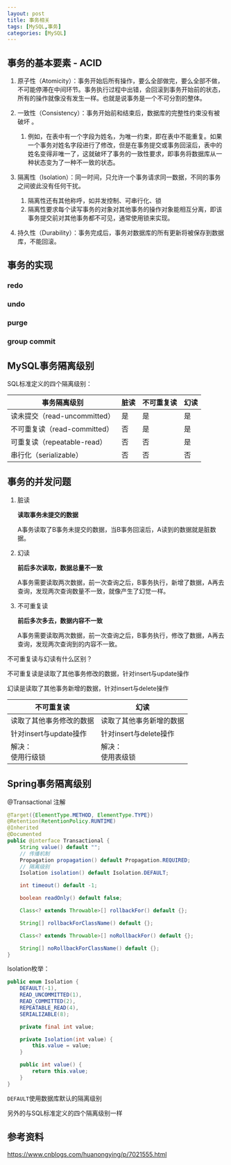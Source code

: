 ```yaml
---
layout: post
title: 事务相关
tags: [MySQL,事务]
categories: [MySQL]
---
```


## 事务的基本要素 - ACID

1. 原子性（Atomicity）：事务开始后所有操作，要么全部做完，要么全部不做，不可能停滞在中间环节。事务执行过程中出错，会回滚到事务开始前的状态，所有的操作就像没有发生一样。也就是说事务是一个不可分割的整体。

2. 一致性（Consistency）：事务开始前和结束后，数据库的完整性约束没有被破坏 。
   1. 例如，在表中有一个字段为姓名，为唯一约束，即在表中不能重复。如果一个事务对姓名字段进行了修改，但是在事务提交或事务回滚后，表中的姓名变得非唯一了，这就破坏了事务的一致性要求，即事务将数据库从一种状态变为了一种不一致的状态。

3. 隔离性（Isolation）：同一时间，只允许一个事务请求同一数据，不同的事务之间彼此没有任何干扰。
   1. 隔离性还有其他称呼，如并发控制、可串行化、锁
   2. 隔离性要求每个读写事务的对象对其他事务的操作对象能相互分离，即该事务提交前对其他事务都不可见，通常使用锁来实现。

4. 持久性（Durability）：事务完成后，事务对数据库的所有更新将被保存到数据库，不能回滚。



## 事务的实现

### redo
### undo
### purge
### group commit



## MySQL事务隔离级别

SQL标准定义的四个隔离级别：

| 事务隔离级别                 | 脏读 | 不可重复读 | 幻读 |
| ---------------------------- | ---- | ---------- | ---- |
| 读未提交（read-uncommitted） | 是   | 是         | 是   |
| 不可重复读（read-committed） | 否   | 是         | 是   |
| 可重复读（repeatable-read）  | 否   | 否         | 是   |
| 串行化（serializable）       | 否   | 否         | 否   |



## 事务的并发问题

1. 脏读
   
   **读取事务未提交的数据**
   
   A事务读取了B事务未提交的数据，当B事务回滚后，A读到的数据就是脏数据。
   
2. 幻读

   **前后多次读取，数据总量不一致**

   A事务需要读取两次数据，前一次查询之后，B事务执行，新增了数据，A再去查询，发现两次查询数量不一致，就像产生了幻觉一样。

3. 不可重复读

   **前后多次多去，数据内容不一致**

   A事务需要读取两次数据，前一次查询之后，B事务执行，修改了数据，A再去查询，发现两次查询到的内容不一致。



不可重复读与幻读有什么区别？

不可重复读是读取了其他事务修改的数据，针对insert与update操作

幻读是读取了其他事务新增的数据，针对insert与delete操作



| 不可重复读               | 幻读                     |
| ------------------------ | ------------------------ |
| 读取了其他事务修改的数据 | 读取了其他事务新增的数据 |
| 针对insert与update操作   | 针对insert与delete操作   |
| 解决：<br />使用行级锁   | 解决：<br />使用表级锁   |



## Spring事务隔离级别

@Transactional 注解

```java
@Target({ElementType.METHOD, ElementType.TYPE})
@Retention(RetentionPolicy.RUNTIME)
@Inherited
@Documented
public @interface Transactional {
    String value() default "";
	// 传播机制
    Propagation propagation() default Propagation.REQUIRED;
	// 隔离级别
    Isolation isolation() default Isolation.DEFAULT;

    int timeout() default -1;

    boolean readOnly() default false;

    Class<? extends Throwable>[] rollbackFor() default {};

    String[] rollbackForClassName() default {};

    Class<? extends Throwable>[] noRollbackFor() default {};

    String[] noRollbackForClassName() default {};
}
```



Isolation枚举：

```java
public enum Isolation {
    DEFAULT(-1),
    READ_UNCOMMITTED(1),
    READ_COMMITTED(2),
    REPEATABLE_READ(4),
    SERIALIZABLE(8);

    private final int value;

    private Isolation(int value) {
        this.value = value;
    }

    public int value() {
        return this.value;
    }
}

```

`DEFAULT`使用数据库默认的隔离级别

另外的与SQL标准定义的四个隔离级别一样













## 参考资料
https://www.cnblogs.com/huanongying/p/7021555.html